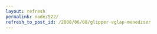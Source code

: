 ```yaml
---
layout: refresh
permalink: node/522/
refresh_to_post_id: /2008/06/08/glipper-vglap-menedzser
---
```

